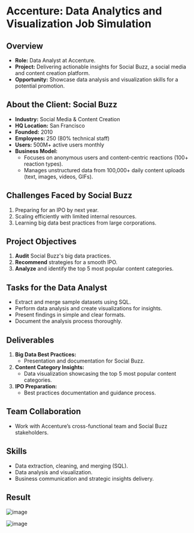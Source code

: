 # Accenture: Data Analytics and Visualization Job Simulation  

## Overview  
- **Role:** Data Analyst at Accenture.  
- **Project:** Delivering actionable insights for Social Buzz, a social media and content creation platform.  
- **Opportunity:** Showcase data analysis and visualization skills for a potential promotion.  

## About the Client: Social Buzz  
- **Industry:** Social Media & Content Creation  
- **HQ Location:** San Francisco  
- **Founded:** 2010  
- **Employees:** 250 (80% technical staff)  
- **Users:** 500M+ active users monthly  
- **Business Model:**  
  - Focuses on anonymous users and content-centric reactions (100+ reaction types).  
  - Manages unstructured data from 100,000+ daily content uploads (text, images, videos, GIFs).  

## Challenges Faced by Social Buzz  
1. Preparing for an IPO by next year.  
2. Scaling efficiently with limited internal resources.  
3. Learning big data best practices from large corporations.  

## Project Objectives  
1. **Audit** Social Buzz's big data practices.  
2. **Recommend** strategies for a smooth IPO.  
3. **Analyze** and identify the top 5 most popular content categories.  

## Tasks for the Data Analyst  
- Extract and merge sample datasets using SQL.  
- Perform data analysis and create visualizations for insights.  
- Present findings in simple and clear formats.  
- Document the analysis process thoroughly.  

## Deliverables  
1. **Big Data Best Practices:**  
   - Presentation and documentation for Social Buzz.  
2. **Content Category Insights:**  
   - Data visualization showcasing the top 5 most popular content categories.  
3. **IPO Preparation:**  
   - Best practices documentation and guidance process.  

## Team Collaboration  
- Work with Accenture’s cross-functional team and Social Buzz stakeholders.
  
## Skills
- Data extraction, cleaning, and merging (SQL).  
- Data analysis and visualization.  
- Business communication and strategic insights delivery.

## Result

![image](https://github.com/user-attachments/assets/9fda8fbc-9080-4494-95af-dac90b667292)


  
![image](https://github.com/user-attachments/assets/bd0487a4-d76f-4205-9e49-a9d1a439a1a9)
